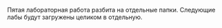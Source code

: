 Пятая лабораторная работа разбита на отдельные папки. Следующие лабы будут загружены целиком в отдельную.
